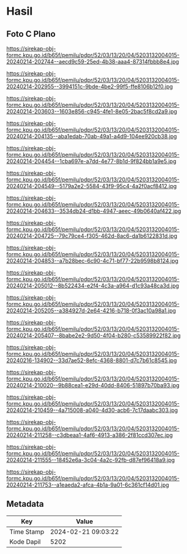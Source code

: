 # Hasil

## Foto C Plano

https://sirekap-obj-formc.kpu.go.id/b65f/pemilu/pdpr/52/03/13/20/04/5203132004015-20240214-202744--aecd9c59-25ed-4b38-aaa4-87314fbbb8e4.jpg

https://sirekap-obj-formc.kpu.go.id/b65f/pemilu/pdpr/52/03/13/20/04/5203132004015-20240214-202955--3994151c-9bde-4be2-99f5-ffe8106b12f0.jpg

https://sirekap-obj-formc.kpu.go.id/b65f/pemilu/pdpr/52/03/13/20/04/5203132004015-20240214-203603--1603e856-c945-4fe1-8e05-2bac5f8cd2a9.jpg

https://sirekap-obj-formc.kpu.go.id/b65f/pemilu/pdpr/52/03/13/20/04/5203132004015-20240214-204135--aba1edab-70ab-49a1-a4d9-104ee920cb38.jpg

https://sirekap-obj-formc.kpu.go.id/b65f/pemilu/pdpr/52/03/13/20/04/5203132004015-20240214-204454--1cba697e-a7dd-4e77-8b1d-9f824bb1a9e5.jpg

https://sirekap-obj-formc.kpu.go.id/b65f/pemilu/pdpr/52/03/13/20/04/5203132004015-20240214-204549--5179a2e2-5584-43f9-95c4-4a2f0acf8412.jpg

https://sirekap-obj-formc.kpu.go.id/b65f/pemilu/pdpr/52/03/13/20/04/5203132004015-20240214-204633--3534db24-d1bb-4947-aeec-49b0640af422.jpg

https://sirekap-obj-formc.kpu.go.id/b65f/pemilu/pdpr/52/03/13/20/04/5203132004015-20240214-204725--79c79ce4-f305-462d-8ac6-da1b6122831d.jpg

https://sirekap-obj-formc.kpu.go.id/b65f/pemilu/pdpr/52/03/13/20/04/5203132004015-20240214-204853--a7b28bec-6c90-4c71-bf77-22b9598b8124.jpg

https://sirekap-obj-formc.kpu.go.id/b65f/pemilu/pdpr/52/03/13/20/04/5203132004015-20240214-205012--8b522434-e2f4-4c3a-a964-d1c93a48ca3d.jpg

https://sirekap-obj-formc.kpu.go.id/b65f/pemilu/pdpr/52/03/13/20/04/5203132004015-20240214-205205--a384927d-2e64-4216-b718-0f3ac10a98a1.jpg

https://sirekap-obj-formc.kpu.go.id/b65f/pemilu/pdpr/52/03/13/20/04/5203132004015-20240214-205407--8babe2e2-9d50-4f04-b280-c53589922f82.jpg

https://sirekap-obj-formc.kpu.go.id/b65f/pemilu/pdpr/52/03/13/20/04/5203132004015-20240216-134902--33d7ae52-8efc-4368-8801-d7c7b61c8545.jpg

https://sirekap-obj-formc.kpu.go.id/b65f/pemilu/pdpr/52/03/13/20/04/5203132004015-20240214-210020--9b88cea1-e29d-40dd-8406-51897b70ba93.jpg

https://sirekap-obj-formc.kpu.go.id/b65f/pemilu/pdpr/52/03/13/20/04/5203132004015-20240214-210459--4a715008-a040-4d30-acb6-7c17daabc303.jpg

https://sirekap-obj-formc.kpu.go.id/b65f/pemilu/pdpr/52/03/13/20/04/5203132004015-20240214-211258--c3dbeaa1-4af6-4913-a386-2f81ccd307ec.jpg

https://sirekap-obj-formc.kpu.go.id/b65f/pemilu/pdpr/52/03/13/20/04/5203132004015-20240214-211555--18452e6a-3c04-4a2c-92fb-d87ef96418a9.jpg

https://sirekap-obj-formc.kpu.go.id/b65f/pemilu/pdpr/52/03/13/20/04/5203132004015-20240214-211753--a1eaeda2-afca-4b1a-9a01-6c361cf14d01.jpg


## Metadata

| Key        | Value               |
| ---------- | ------------------- |
| Time Stamp | 2024-02-21 09:03:22 |
| Kode Dapil | 5202                |



